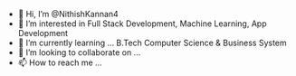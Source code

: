 - 👋 Hi, I’m @NithishKannan4
- 👀 I’m interested in Full Stack Development, Machine Learning, App Development
- 🌱 I’m currently learning ... B.Tech Computer Science & Business System 
- 💞️ I’m looking to collaborate on ...
- 📫 How to reach me ...

<!---
NithishKannan4/NithishKannan4 is a ✨ special ✨ repository because its `README.md` (this file) appears on your GitHub profile.
You can click the Preview link to take a look at your changes.
--->
